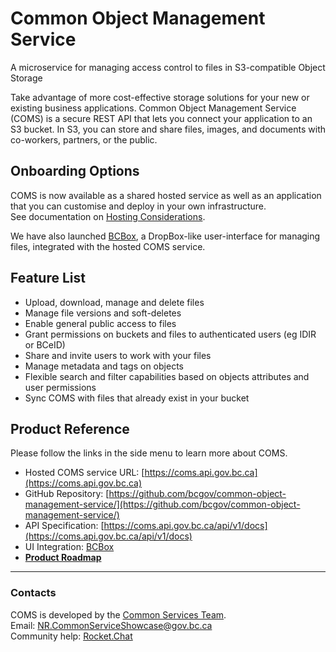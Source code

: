 # Common Object Management Service

A microservice for managing access control to files in S3-compatible Object Storage

Take advantage of more cost-effective storage solutions for your new or existing business applications. Common Object Management Service (COMS) is a secure REST API that lets you connect your application to an S3 bucket. In S3, you can store and share files, images, and documents with co-workers, partners, or the public.

## Onboarding Options

COMS is now available as a shared hosted service as well as an application that you can customise and deploy in your own infrastructure.<br />
See documentation on [Hosting Considerations](Hosting-Considerations.md).

We have also launched [BCBox](https://bcbox.nrs.gov.bc.ca), a DropBox-like user-interface for managing files, integrated with the hosted COMS service.

## Feature List

- Upload, download, manage and delete files
- Manage file versions and soft-deletes
- Enable general public access to files
- Grant permissions on buckets and files to authenticated users (eg IDIR or BCeID)
- Share and invite users to work with your files
- Manage metadata and tags on objects
- Flexible search and filter capabilities based on objects attributes and user permissions
- Sync COMS with files that already exist in your bucket

## Product Reference

Please follow the links in the side menu to learn more about COMS.

- Hosted COMS service URL: [https://coms.api.gov.bc.ca](https://coms.api.gov.bc.ca)
- GitHub Repository: [https://github.com/bcgov/common-object-management-service/](https://github.com/bcgov/common-object-management-service/)
- API Specification: [https://coms.api.gov.bc.ca/api/v1/docs](https://coms.api.gov.bc.ca/api/v1/docs)
- UI Integration: [BCBox](https://bcbox.nrs.gov.bc.ca)
- **[Product Roadmap](Product-Roadmap.md)**

***

### Contacts

COMS is developed by the [Common Services Team](https://bcgov.github.io/common-service-showcase/).<br />
Email: <NR.CommonServiceShowcase@gov.bc.ca><br />
Community help: [Rocket.Chat](https://chat.developer.gov.bc.ca/channel/nr-common-services-showcase)
